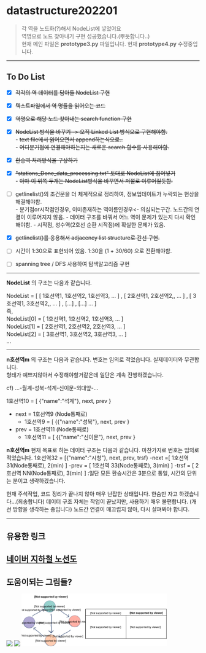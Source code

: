 # datastructure202201
   
   
> 각 역을 노드화(?)해서 NodeList에 넣었어요   
> 역명으로 노드 찾아내기 구현 성공했습니다.(뿌듯합니다..)   
> 현재 메인 파일은 **prototype3.py** 파일입니다.
> 현재 **prototype4.py** 수정중입니다.

---
## To Do List   
- [x] ~~각각의 역 데이터를 담아둘 NodeList 구현~~   
- [x] ~~텍스트파일에서 역 명들을 읽어오는 코드~~   
- [x] ~~역명으로 해당 노드 찾아내는 search function 구현~~   
- [x] ~~NodeList 방식을 바꾸기 -> 오직 Linked List 방식으로 구현해야함.~~   
        - ~~text file에서 읽어오면서 append하는식으로..~~   
        - ~~어디분기점에 연결해야하는지는 새로운 search 함수를 사용해야함.~~   
- [x] ~~환승역 처리방식을 구상하기~~   
- [x] ~~"stations_Done_data_processing.txt" 토대로 NodeList에 집어넣기~~   
        - ~~아마 이 위쪽 두개는 NodeList방식을 바꾸면서 저절로 이루어질듯함.~~   
- [ ] getlinelist()의 조건문을 더 체계적으로 정리하여, 정보업데이트가 누락되는 현상을 해결해야함.   
         - 분기점or시작점인경우, 이미존재하는 역이름인경우<- 의심되는구간. 노드간의 연결이 이루어지지 않음.
         - 데이터 구조를 바꿔서 어느 역이 문제가 있는지 다시 확인해야함.
         - 시작점, 성수역(2호선 순환 시작점)에 확실한 문제가 있음.
- [x] ~~getlinelist()를 응용해서 adjacency list structure로 간선 구현.~~
- [ ] 시간이 1:30으로 표현되어 있음. 1:30을 (1 + 30/60) 으로 전환해야함.
- [ ] spanning tree / DFS 사용하여 탐색알고리즘 구현   
   
   
---
**NodeList** 의 구조는 다음과 같습니다.   
   
NodeList = [ [ 1호선역1, 1호선역2, 1호선역3, ... ] , [ 2호선역1, 2호선역2,, ... ] , [ 3호선역1, 3호선역2,, ... ] , [...] , [...] ... ]   
즉,   
NodeList[0] = [ 1호선역1, 1호선역2, 1호선역3, ... ]   
NodeList[1] = [ 2호선역1, 2호선역2, 2호선역3, ... ]   
NodeList[2] = [ 3호선역1, 3호선역2, 3호선역3, ... ]   
...   
   
   
---
**n호선역m** 의 구조는 다음과 같습니다. 번호는 임의로 적었습니다. 실제데이터와 무관합니다.   
형태가 예쁘지않아서 수정해야할거같은데 일단은 계속 진행하겠습니다.   
   
cf) ...-월계-성북-석계-신이문-외대앞-...   
   
1호선역10 = [ {"name":"석계"}, next, prev }   
  - next = 1호선역9  (Node통째로)   
    - 1호선역9 = [ {{"name":"성북"}, next, prev }   
  - prev = 1호선역11 (Node통째로)   
    - 1호선역11 = [ {{"name":"신이문"}, next, prev }   

**n호선역m** 현재 목표로 하는 데이터 구조는 다음과 같습니다. 마찬가지로 번호는 임의로 적었습니다.
                           1호선역32 = [{"name":"시청"}, next, prev, trsf}
                           -next =[ 1호선역31(Node통째로), 2(min) ]
                           -prev = [ 1호선역 33(Node통째로), 3(min) ]
                           -trsf = [ 2호선역 NN(Node통째로), 3(min) ]
                              :일단 모든 환승시간은 3분으로 통일, 시간의 단위는 분이고 생략하겠습니다. 
                              
 현재 주석작업, 코드 정리가 끝나지 않아 매우 난잡한 상태입니다. 한숨만 자고 하겠습니다...(죄송합니다)
 데이터 구조 자체는 작업이 끝났지만, 사용하기 매우 불편합니다. (개선 방향을 생각하는 중입니다)
 노드간 연결이 매끄럽지 않아, 다시 살펴봐야 합니다.

---
## 유용한 링크   
<a href src="https://m.map.naver.com/subway/subwayLine.naver?region=1000">네이버 지하철 노선도</a>
---
## 도움이되는 그림들?   
   
<img src="https://user-images.githubusercontent.com/60608787/169887176-507ef0b5-3251-4333-b775-108d97598fb7.png" width=75%>   
   
<img src="https://user-images.githubusercontent.com/60608787/169886693-7db83e11-105d-42d5-917f-245185379547.jpg" width=75%>   

<img src="https://github.com/machine0617/datastructure202201_CHA/blob/main/adjacency_list.svg" width=75%>   


                           

